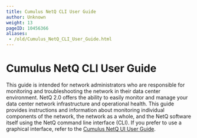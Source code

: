 ```yaml
---
title: Cumulus NetQ CLI User Guide
author: Unknown
weight: 13
pageID: 10456366
aliases:
 - /old/Cumulus_NetQ_CLI_User_Guide.html
---
```

# Cumulus NetQ CLI User Guide

This guide is intended for network administrators who are responsible
for monitoring and troubleshooting the network in their data center
environment. NetQ 2.0 offers the ability to easily monitor and manage
your data center network infrastructure and operational health. This
guide provides instructions and information about monitoring individual
components of the network, the network as a whole, and the NetQ software
itself using the NetQ command line interface (CLI). If you prefer to use
a graphical interface, refer to the [Cumulus NetQ UI User
Guide](/old/Cumulus_NetQ_UI_User_Guide.html).
